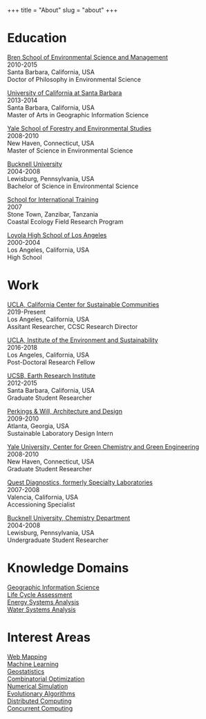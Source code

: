+++
title = "About"
slug = "about"
+++ 

# Education

[Bren School of Environmental Science and Management](https://www.bren.ucsb.edu/)  
2010-2015  
Santa Barbara, California, USA  
Doctor of Philosophy in Environmental Science  

[University of California at Santa Barbara](https://www.ucsb.edu/)  
2013-2014  
Santa Barbara, California, USA  
Master of Arts in Geographic Information Science  

[Yale School of Forestry and Environmental Studies](http://environment.yale.edu/)  
2008-2010  
New Haven, Connecticut, USA  
Master of Science in Environmental Science  

[Bucknell University](https://www.bucknell.edu/)  
2004-2008  
Lewisburg, Pennsylvania, USA  
Bachelor of Science in Environmental Science  

[School for International Training](https://www.sit.edu/)  
2007  
Stone Town, Zanzibar, Tanzania  
Coastal Ecology Field Research Program  

[Loyola High School of Los Angeles](https://www.loyolahs.edu/)   
2000-2004   
Los Angeles, California, USA  
High School  

# Work

[UCLA, California Center for Sustainable Communities](https://www.ioes.ucla.edu/ccsc/)  
2019-Present  
Los Angeles, California, USA  
Assitant Researcher, CCSC Research Director 

[UCLA, Institute of the Environment and Sustainability](https://www.ioes.ucla.edu/)  
2016-2018  
Los Angeles, California, USA  
Post-Doctoral Research Fellow  

[UCSB, Earth Research Institute](https://www.eri.ucsb.edu/)  
2012-2015  
Santa Barbara, California, USA  
Graduate Student Researcher  

[Perkings & Will, Architecture and Design](https://perkinswill.com/)  
2009-2010  
Atlanta, Georgia, USA  
Sustainable Laboratory Design Intern

[Yale University, Center for Green Chemistry and Green Engineering](https://greenchemistry.yale.edu/)  
2008-2010  
New Haven, Connecticut, USA  
Graduate Student Researcher  

[Quest Diagnostics, formerly Specialty Laboratories](https://testdirectory.questdiagnostics.com/test/home)  
2007-2008  
Valencia, California, USA  
Accessioning Specialist  

[Bucknell University, Chemistry Department](https://www.bucknell.edu/academics/college-arts-sciences/academic-departments-programs/chemistry)  
2004-2008  
Lewisburg, Pennsylvania, USA  
Undergraduate Student Researcher

# Knowledge Domains

[Geographic Information Science](https://en.wikipedia.org/wiki/Geographic_information_science)  
[Life Cycle Assessment](https://en.wikipedia.org/wiki/Life-cycle_assessment)  
[Energy Systems Analysis](https://en.wikipedia.org/wiki/Energy_system)  
[Water Systems Analysis](https://en.wikipedia.org/wiki/Water_supply_network)  

# Interest Areas

[Web Mapping](https://en.wikipedia.org/wiki/Web_mapping)  
[Machine Learning](https://en.wikipedia.org/wiki/Machine_learning)  
[Geostatistics](https://en.wikipedia.org/wiki/Geostatistics)  
[Combinatorial Optimization](https://en.wikipedia.org/wiki/Combinatorial_optimization)  
[Numerical Simulation](https://en.wikipedia.org/wiki/Computer_simulation)  
[Evolutionary Algorithms](https://en.wikipedia.org/wiki/Evolutionary_algorithm)  
[Distributed Computing](https://en.wikipedia.org/wiki/Distributed_computing)  
[Concurrent Computing](https://en.wikipedia.org/wiki/Concurrent_computing )  

